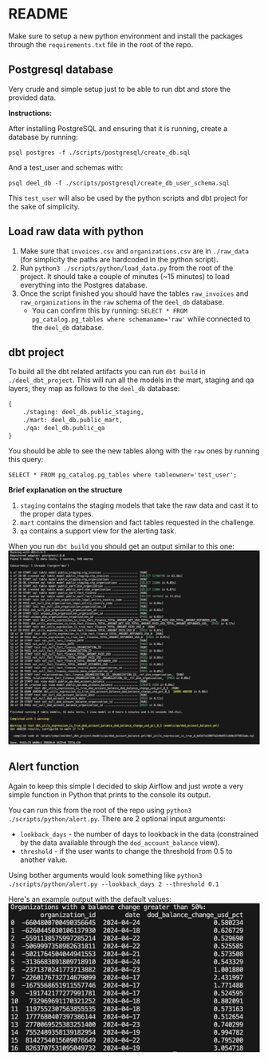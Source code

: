 # README

Make sure to setup a new python environment and install the packages through the `requirements.txt` file in the root of the repo.

## Postgresql database

Very crude and simple setup just to be able to run dbt and store the provided data.

__Instructions:__

After installing PostgreSQL and ensuring that it is running, create a database by running:
```
psql postgres -f ./scripts/postgresql/create_db.sql
```
And a test_user and schemas with:
```
psql deel_db -f ./scripts/postgresql/create_db_user_schema.sql
```

This `test_user` will also be used by the python scripts and dbt project for the sake of simplicity.

## Load raw data with python

1. Make sure that `invoices.csv` and `organizations.csv` are in `./raw_data` (for simplicity the paths are hardcoded in the python script).
2. Run `python3 ./scripts/python/load_data.py` from the root of the project. It should take a couple of minutes (~15 minutes) to load everything into the Postgres database.
3. Once the script finished you should have the tables `raw_invoices` and `raw_organizations` in the `raw` schema of the `deel_db` database.
    * You can confirm this by running: `SELECT * FROM pg_catalog.pg_tables where schemaname='raw'` while connected to the `deel_db` database.

## dbt project

To build all the dbt related artifacts you can run `dbt build` in `./deel_dbt_project`.
This will run all the models in the mart, staging and qa layers; they map as follows to the `deel_db` database:
```
{
    ./staging: deel_db.public_staging,
    ./mart: deel_db.public_mart, 
    ./qa: deel_db.public_qa
}
```

You should be able to see the new tables along with the `raw` ones by running this query:
````
SELECT * FROM pg_catalog.pg_tables where tableowner='test_user';
````

__Brief explanation on the structure__

1. `staging` contains the staging models that take the raw data and cast it to the proper data types.
2. `mart` contains the dimension and fact tables requested in the challenge.
3. `qa` contains a support view for the alerting task.

When you run `dbt build` you should get an output similar to this one:
![alt text](image.png)

## Alert function

Again to keep this simple I decided to skip Airflow and just wrote a very simple function in Python that prints to the console its output.

You can run this from the root of the repo using `python3 ./scripts/python/alert.py`. 
There are 2 optional input arguments: 
* `lookback_days` - the number of days to lookback in the data (constrained by the data available through the `dod_account_balance` view).
* `threshold` - if the user wants to change the threshold from 0.5 to another value.

Using bother arguments would look something like `python3 ./scripts/python/alert.py --lookback_days 2 --threshold 0.1`

Here's an example output with the default values:
![alt text](image-1.png)
